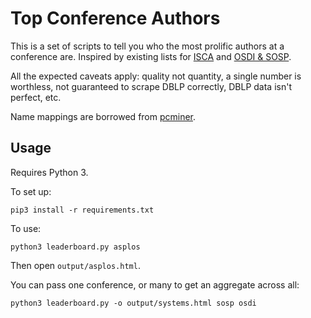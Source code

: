 # Top Conference Authors

This is a set of scripts to tell you who the most prolific authors at a conference are.
Inspired by existing lists for [ISCA](http://pages.cs.wisc.edu/~arch/www/iscabibhall.html)
and [OSDI & SOSP](http://from-a-to-remzi.blogspot.com/2013/05/the-systems-top-50.html).

All the expected caveats apply: quality not quantity, a single number is worthless,
not guaranteed to scrape DBLP correctly, DBLP data isn't perfect, etc.

Name mappings are borrowed from [pcminer](https://github.com/franktip/pcminer).

## Usage

Requires Python 3.

To set up:

    pip3 install -r requirements.txt

To use:

    python3 leaderboard.py asplos

Then open `output/asplos.html`.

You can pass one conference, or many to get an aggregate across all:

    python3 leaderboard.py -o output/systems.html sosp osdi
